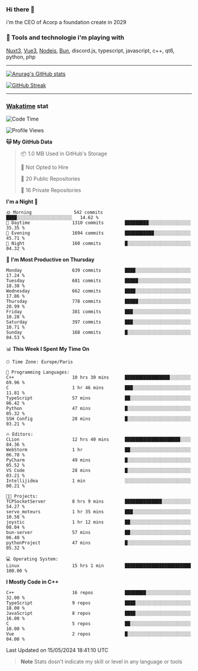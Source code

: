 ### Hi there 👋

i'm the CEO of Acorp a foundation create in 2029  

### 🧰 Tools and technologie i'm playing with

[Nuxt3](https://nuxt.com), [Vue3](https://vuejs.org/), [Nodejs](https://nodejs.org), [Bun](https://bun.sh/), discord.js, typescript, javascript, c++, qt6, python, php

---

[![Anurag's GitHub stats](https://github-readme-stats.vercel.app/api?username=ackimixs&show_icons=true&theme=github_dark&count_private=true)](https://www.ackimixs.xyz)

[![GitHub Streak](https://github-readme-streak-stats.herokuapp.com?user=Ackimixs&theme=github-dark-blue&date_format=j%20M%5B%20Y%5D&mode=weekly)](https://git.io/streak-stats)

---
 
 ### [Wakatime](https://wakatime.com/) stat

<!--START_SECTION:waka-->
![Code Time](http://img.shields.io/badge/Code%20Time-1%2C107%20hrs%2022%20mins-blue)

![Profile Views](http://img.shields.io/badge/Profile%20Views-0-blue)

**🐱 My GitHub Data** 

> 📦 1.0 MB Used in GitHub's Storage 
 > 
> 🚫 Not Opted to Hire
 > 
> 📜 20 Public Repositories 
 > 
> 🔑 16 Private Repositories 
 > 
**I'm a Night 🦉** 

```text
🌞 Morning                542 commits         ████░░░░░░░░░░░░░░░░░░░░░   14.62 % 
🌆 Daytime                1310 commits        █████████░░░░░░░░░░░░░░░░   35.35 % 
🌃 Evening                1694 commits        ███████████░░░░░░░░░░░░░░   45.71 % 
🌙 Night                  160 commits         █░░░░░░░░░░░░░░░░░░░░░░░░   04.32 % 
```
📅 **I'm Most Productive on Thursday** 

```text
Monday                   639 commits         ████░░░░░░░░░░░░░░░░░░░░░   17.24 % 
Tuesday                  681 commits         █████░░░░░░░░░░░░░░░░░░░░   18.38 % 
Wednesday                662 commits         ████░░░░░░░░░░░░░░░░░░░░░   17.86 % 
Thursday                 778 commits         █████░░░░░░░░░░░░░░░░░░░░   20.99 % 
Friday                   381 commits         ███░░░░░░░░░░░░░░░░░░░░░░   10.28 % 
Saturday                 397 commits         ███░░░░░░░░░░░░░░░░░░░░░░   10.71 % 
Sunday                   168 commits         █░░░░░░░░░░░░░░░░░░░░░░░░   04.53 % 
```


📊 **This Week I Spent My Time On** 

```text
🕑︎ Time Zone: Europe/Paris

💬 Programming Languages: 
C++                      10 hrs 30 mins      █████████████████░░░░░░░░   69.96 % 
C                        1 hr 46 mins        ███░░░░░░░░░░░░░░░░░░░░░░   11.81 % 
TypeScript               57 mins             ██░░░░░░░░░░░░░░░░░░░░░░░   06.42 % 
Python                   47 mins             █░░░░░░░░░░░░░░░░░░░░░░░░   05.32 % 
SSH Config               28 mins             █░░░░░░░░░░░░░░░░░░░░░░░░   03.21 % 

🔥 Editors: 
CLion                    12 hrs 40 mins      █████████████████████░░░░   84.36 % 
WebStorm                 1 hr                ██░░░░░░░░░░░░░░░░░░░░░░░   06.70 % 
PyCharm                  49 mins             █░░░░░░░░░░░░░░░░░░░░░░░░   05.52 % 
VS Code                  28 mins             █░░░░░░░░░░░░░░░░░░░░░░░░   03.21 % 
Intellijidea             1 min               ░░░░░░░░░░░░░░░░░░░░░░░░░   00.21 % 

🐱‍💻 Projects: 
TCPSocketServer          8 hrs 9 mins        ██████████████░░░░░░░░░░░   54.27 % 
servo_moteurs            1 hr 35 mins        ███░░░░░░░░░░░░░░░░░░░░░░   10.58 % 
joystic                  1 hr 12 mins        ██░░░░░░░░░░░░░░░░░░░░░░░   08.04 % 
bun-server               57 mins             ██░░░░░░░░░░░░░░░░░░░░░░░   06.40 % 
pythonProject            47 mins             █░░░░░░░░░░░░░░░░░░░░░░░░   05.32 % 

💻 Operating System: 
Linux                    15 hrs 1 min        █████████████████████████   100.00 % 
```

**I Mostly Code in C++** 

```text
C++                      16 repos            ████████░░░░░░░░░░░░░░░░░   32.00 % 
TypeScript               9 repos             ████░░░░░░░░░░░░░░░░░░░░░   18.00 % 
JavaScript               8 repos             ████░░░░░░░░░░░░░░░░░░░░░   16.00 % 
C                        5 repos             ██░░░░░░░░░░░░░░░░░░░░░░░   10.00 % 
Vue                      2 repos             █░░░░░░░░░░░░░░░░░░░░░░░░   04.00 % 
```




 Last Updated on 15/05/2024 18:41:10 UTC
<!--END_SECTION:waka-->

> **Note**
> Stats dosn't indicate my skill or level in any language or tools
